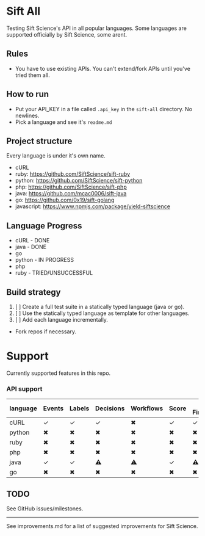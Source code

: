 # Sift All

Testing Sift Science's API in all popular languages. Some languages are supported officially by Sift Science, some arent.

## Rules
- You have to use existing APIs. You can't extend/fork APIs until you've tried them all.

## How to run
- Put your API_KEY in a file called `.api_key` in the `sift-all` directory. No newlines.
- Pick a language and see it's `readme.md`

## Project structure

Every language is under it's own name.

- cURL
- ruby: https://github.com/SiftScience/sift-ruby
- python: https://github.com/SiftScience/sift-python
- php: https://github.com/SiftScience/sift-php
- java: https://github.com/mcac0006/sift-java
- go: https://github.com/0x19/sift-golang
- javascript: https://www.npmjs.com/package/yield-siftscience

## Language Progress

- cURL - DONE
- java - DONE
- go
- python - IN PROGRESS
- php
- ruby - TRIED/UNSUCCESSFUL

## Build strategy

1. [ ] Create a full test suite in a statically typed language (java or go).
2. [ ] Use the statically typed language as template for other languages.
3. [ ] Add each language incrementally.

- Fork repos if necessary.

# Support

Currently supported features in this repo.

### API support

|language|Events|Labels|Decisions|Workflows|Score|Device Fingerprinting|Partners|
|---|---|---|---|---|---|---|---|
|cURL|✓|✓|✓|✖|✓|✓|⚠|
|python|✖|✖|✖|✖|✖|✖|✖|
|ruby|✖|✖|✖|✖|✖|✖|✖|
|php|✖|✖|✖|✖|✖|✖|✖|
|java|✓|✓|⚠|⚠|✓|⚠|⚠|
|go|✖|✖|✖|✖|✖|✖|✖|

## TODO

See GitHub issues/milestones.

---

See improvements.md for a list of suggested improvements for Sift Science.
